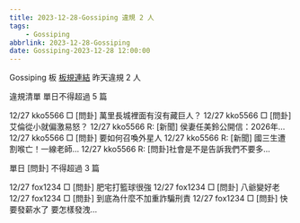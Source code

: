 ```yaml
---
title: 2023-12-28-Gossiping 違規 2 人
tags:
    - Gossiping
abbrlink: 2023-12-28-Gossiping
date: Gossiping-2023-12-28 12:00:00
---
```

Gossiping 板 [板規連結](https://www.ptt.cc/bbs/Gossiping/M.1637425085.A.07D.html)
昨天違規 2 人
<!-- more -->

違規清單
單日不得超過 5 篇

12/27 kko5566 □ [問卦] 萬里長城裡面有沒有藏巨人？
12/27 kko5566 □ [問卦] 艾倫從小就偏激易怒？
12/27 kko5566 R: [新聞] 侯妻任美鈴公開信：2026年…
12/27 kko5566 □ [問卦] 要如何召喚外星人
12/27 kko5566 R: [新聞] 國三生遭割喉亡！一線老師…
12/27 kko5566 R: [問卦]社會是不是告訴我們不要多…

單日 [問卦] 不得超過 3 篇

12/27 fox1234 □ [問卦] 肥宅打籃球很強
12/27 fox1234 □ [問卦] 八爺變好老
12/27 fox1234 □ [問卦] 到底為什麼不加重詐騙刑責
12/27 fox1234 □ [問卦] 快要發薪水了 要怎樣發洩…
